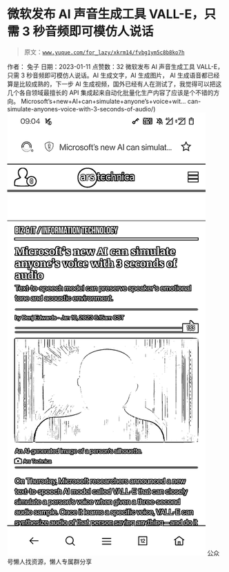 # 微软发布 AI 声音生成工具 VALL-E，只需 3 秒音频即可模仿人说话

> 原文：[`www.yuque.com/for_lazy/xkrm14/fvbg1ym5c8b8ko7h`](https://www.yuque.com/for_lazy/xkrm14/fvbg1ym5c8b8ko7h)

<ne-p id="u81f8bf2a" data-lake-id="u81f8bf2a"><ne-text id="ucae73e80">作者： 兔子</ne-text></ne-p> <ne-p id="u2afadf9c" data-lake-id="u2afadf9c"><ne-text id="ud3808582">日期：2023-01-11</ne-text></ne-p> <ne-p id="ub7520287" data-lake-id="ub7520287"><ne-text id="u291ab567">点赞数：</ne-text><ne-text id="uab2fc834" ne-bold="true">32</ne-text></ne-p> <ne-hole id="ue9c4126d" data-lake-id="ue9c4126d"><ne-card data-card-name="hr" data-card-type="block" id="es8fm" data-event-boundary="card"><ne-p id="u473a8b21" data-lake-id="u473a8b21"><ne-text id="ubd87120b">微软发布 AI 声音生成工具 VALL-E，只需 3 秒音频即可模仿人说话。AI 生成文字，AI 生成图片， AI 生成语音都已经算是比较成熟的，下一步 AI</ne-text> <ne-text id="ubd461584">生成视频，国外已经有人在测试了，我觉得可以把这几个各自领域最擅长的 API 集成起来自动化批量化生产内容了应该是个不错的方向。</ne-text> <ne-text id="u8fbb3204">Microsoft’s+new+AI+can+simulate+anyone’s+voice+wit...</ne-text> <ne-text id="u1a4b2512"><ne-text id="ub843a8f2">can-simulate-anyones-voice-with-3-seconds-of-audio/)</ne-text></ne-p> <ne-p id="ua6c485c0" data-lake-id="ua6c485c0"><ne-card data-card-name="image" data-card-type="inline" id="AwOLd" data-event-boundary="card">![](img/95452f867eaff1d1400f04ef9c5ea976.png)</ne-card></ne-p> <ne-hole id="ube2af6b0" data-lake-id="ube2af6b0"><ne-card data-card-name="hr" data-card-type="block" id="B7wvR" data-event-boundary="card"><ne-p id="u18449b65" data-lake-id="u18449b65"><ne-text id="u066f63f5">公众号懒人找资源，懒人专属群分享</ne-text></ne-p></ne-card></ne-hole></ne-card></ne-hole>